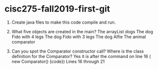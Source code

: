 # cisc275-fall2019-first-git
1. Create java files to make this code compile and run.

2. What five objects are created in the main?
The arrayList dogs
The dog Fido with 4 legs 
The dog Fido with 3 legs
The dog Alfie
The animal comparator

3. Can you spot the Comparator constructor call? Where is the class definition for the Comparator?
Yes it is after the command on line 16 ( new Comparator<Animal>() {code})
Lines 16 through 21